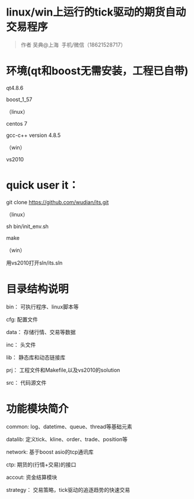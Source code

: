 # linux/win上运行的tick驱动的期货自动交易程序
> 作者 吴典@上海  手机/微信（18621528717）

# 环境(qt和boost无需安装，工程已自带)
qt4.8.6

boost_1_57

（linux）

centos 7 

gcc-c++ version 4.8.5

（win）

vs2010


# quick user it：
git clone https://github.com/wudian/its.git

（linux）

sh bin/init_env.sh

make

（win）

用vs2010打开sln/its.sln

# 目录结构说明
bin： 可执行程序、linux脚本等

cfg: 配置文件

data： 存储行情、交易等数据

inc： 头文件

lib： 静态库和动态链接库

prj： 工程文件和Makefile,以及vs2010的solution

src： 代码源文件

# 功能模块简介
common: log、datetime、queue、thread等基础元素

datalib: 定义tick、kline、order、trade、position等

network: 基于boost asio的tcp通讯库

ctp: 期货的(行情+交易)的接口

accout: 资金结算模块

strategy： 交易策略，tick驱动的追逐趋势的快速交易

